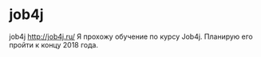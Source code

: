 # job4j
job4j
http://job4j.ru/
Я прохожу обучение по курсу Job4j. Планирую его пройти к концу 2018 года.